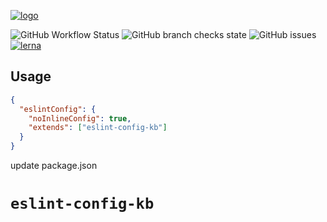 [![logo](https://keithboice.github.io/.github/assets/logo.png)](https://raw.githubusercontent.com/keithboice/.github/docs/assets/logo.png)

![GitHub Workflow Status](https://img.shields.io/github/workflow/status/keithboice/kb/ci?style=for-the-badge) ![GitHub branch checks state](https://img.shields.io/github/checks-status/keithboice/kb/main?style=for-the-badge) ![GitHub issues](https://img.shields.io/github/issues-raw/keithboice/kb?style=for-the-badge) [![lerna](https://img.shields.io/badge/maintained%20with-lerna-cc00ff.svg?style=for-the-badge)](https://lerna.js.org/)


## Usage

```json
{
  "eslintConfig": {
    "noInlineConfig": true,
    "extends": ["eslint-config-kb"]
  }
}
```
update package.json



# `eslint-config-kb`
